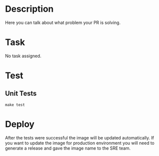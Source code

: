 # Description

Here you can talk about what problem your PR is solving.

# Task

No task assigned.

# Test

## Unit Tests

`make test`

# Deploy

After the tests were successful the image will be updated automatically. If you want to update the image for production environment you will need to generate a release and gave the
image name to the SRE team.



